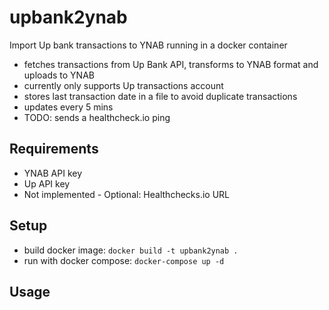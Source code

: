 # upbank2ynab

Import Up bank transactions to YNAB running in a docker container

- fetches transactions from Up Bank API, transforms to YNAB format and uploads to YNAB
- currently only supports Up transactions account
- stores last transaction date in a file to avoid duplicate transactions
- updates every 5 mins
- TODO: sends a healthcheck.io ping

## Requirements

- YNAB API key
- Up API key
- Not implemented - Optional: Healthchecks.io URL

## Setup

- build docker image: `docker build -t upbank2ynab .`
- run with docker compose: `docker-compose up -d`

## Usage